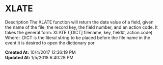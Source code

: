 # XLATE

Description The XLATE function will return the data value of a field, given the name of the file, the record key, the field number, and an action code. It takes the general form: XLATE ([DICT] filename, key, field#, action.code) Where:  DICT is the literal string to be placed before the file name in the event it is desired to open the dictionary por  

**Created At:** 10/4/2017 12:36:19 PM  
**Updated At:** 1/5/2018 6:40:28 PM  

